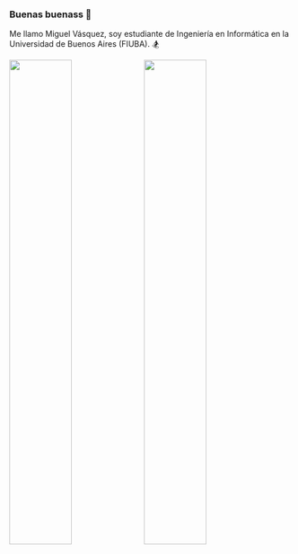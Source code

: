 ### Buenas buenass 👋

Me llamo Miguel Vásquez, soy estudiante de Ingeniería en Informática en la Universidad de Buenos Aires (FIUBA). 🏂

<img align="left" width="47%" src="https://github-readme-stats.vercel.app/api?username=MiguelV5&theme=tokyonight&count_private=true&show_icons=true&hide=issues" />

<img align="left" width="47%" src="https://github-readme-stats.vercel.app/api/top-langs/?username=MiguelV5&hide=Makefile,Batchfile,Oz,Jupyter Notebook,Assembly,TeX&layout=compact&theme=tokyonight&langs_count=10)](https://github.com/MiguelV5/github-readme-stats"  />




